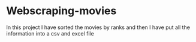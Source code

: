 # Webscraping-movies
In this project I have sorted the movies by ranks and then I have put all the information into a csv and excel file
